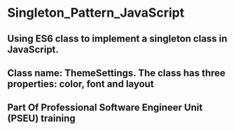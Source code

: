 # Singleton_Pattern_JavaScript

## Using ES6 class to implement a singleton class in JavaScript. 
## Class name: ThemeSettings. The class has three properties: color, font and layout

## Part Of Professional Software Engineer Unit (PSEU) training
